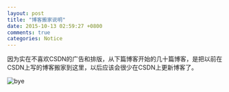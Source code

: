```yaml
---
layout: post
title: "博客搬家说明"
date: 2015-10-13 02:59:27 +0800
comments: true
categories: Notice
---
```


   因为实在不喜欢CSDN的广告和排版，从下篇博客开始的几十篇博客，是把以前在CSDN上写的博客搬家到这里，以后应该会很少在CSDN上更新博客了。   

![bye](http://7xn1yt.com1.z0.glb.clouddn.com/bye.jpg)